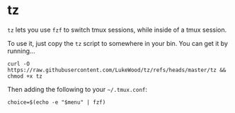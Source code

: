 # tz

`tz` lets you use `fzf` to switch tmux sessions, while inside of a tmux session.

To use it, just copy the `tz` script to somewhere in your bin.
You can get it by running...

```
curl -O https://raw.githubusercontent.com/LukeWood/tz/refs/heads/master/tz && chmod +x tz
```

Then adding the following to your `~/.tmux.conf`:

```
choice=$(echo -e "$menu" | fzf)
```


